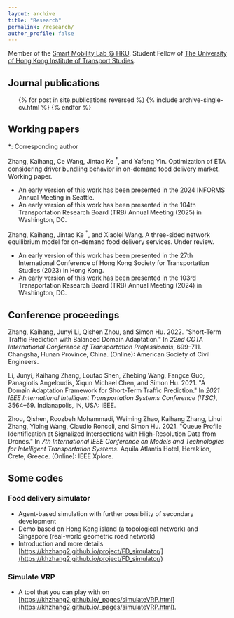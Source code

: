 ```yaml
---
layout: archive
title: "Research"
permalink: /research/
author_profile: false
---
```


Member of the [Smart Mobility Lab @ HKU](https://sites.google.com/view/kejintao). Student Fellow of [The University of Hong Kong Institute of Transport Studies](https://www.institute-of-transport-studies.hku.hk/about).

## Journal publications

  <ul>{% for post in site.publications reversed %}
    {% include archive-single-cv.html %}
  {% endfor %}</ul>

## Working papers
*: Corresponding author

Zhang, Kaihang, Ce Wang, Jintao Ke $^*$, and Yafeng Yin. Optimization of ETA considering driver bundling behavior in on-demand food delivery market. Working paper.
- An early version of this work has been presented in the 2024 INFORMS Annual Meeting in Seattle.
- An early version of this work has been presented in the 104th Transportation Research Board (TRB) Annual Meeting (2025) in Washington, DC.

Zhang, Kaihang, Jintao Ke $^*$, and Xiaolei Wang. A three-sided network equilibrium model for on-demand food delivery services. Under review.
- An early version of this work has been presented in the 27th International Conference of Hong Kong Society for Transportation Studies (2023) in Hong Kong.
- An early version of this work has been presented in the 103rd Transportation Research Board (TRB) Annual Meeting (2024) in Washington, DC.

## Conference proceedings
Zhang, Kaihang, Junyi Li, Qishen Zhou, and Simon Hu. 2022. "Short-Term Traffic Prediction with Balanced Domain Adaptation." In _22nd COTA International Conference of Transportation Professionals_, 699–711. Changsha, Hunan Province, China. (Online): American Society of Civil Engineers.

Li, Junyi, Kaihang Zhang, Loutao Shen, Zhebing Wang, Fangce Guo, Panagiotis Angeloudis, Xiqun Michael Chen, and Simon Hu. 2021. "A Domain Adaptation Framework for Short-Term Traffic Prediction." In _2021 IEEE International Intelligent Transportation Systems Conference (ITSC)_, 3564–69. Indianapolis, IN, USA: IEEE.

Zhou, Qishen, Roozbeh Mohammadi, Weiming Zhao, Kaihang Zhang, Lihui Zhang, Yibing Wang, Claudio Roncoli, and Simon Hu. 2021. "Queue Profile Identification at Signalized Intersections with High-Resolution Data from Drones." In _7th International IEEE Conference on Models and Technologies for Intelligent Transportation Systems_. Aquila Atlantis Hotel, Heraklion, Crete, Greece. (Online): IEEE Xplore.

## Some codes
### Food delivery simulator
- Agent-based simulation with further possibility of secondary development
- Demo based on Hong Kong island (a topological network) and Singapore (real-world geometric road network)
- Introduction and more details [https://khzhang2.github.io/project/FD_simulator/](https://khzhang2.github.io/project/FD_simulator/)

### Simulate VRP
- A tool that you can play with on [https://khzhang2.github.io/_pages/simulateVRP.html](https://khzhang2.github.io/_pages/simulateVRP.html).

